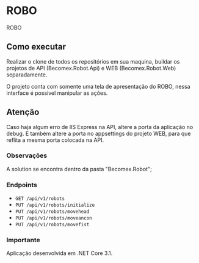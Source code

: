 # ROBO
ROBO

## Como executar

Realizar o clone de todos os repositórios em sua maquina, buildar os projetos de API (Becomex.Robot.Api) e WEB (Becomex.Robot.Web) separadamente.

O projeto conta com somente uma tela de apresentação do ROBO, nessa interface é possivel manipular as ações.

## Atenção

Caso haja algum erro de IIS Express na API, altere a porta da aplicação no debug. E também altere a porta no appsettings do projeto WEB, para que reflita a mesma porta colocada na API.

### Observações

A solution se encontra dentro da pasta "Becomex.Robot";

### Endpoints

* `GET /api/v1/robots`
* `PUT /api/v1/robots/initialize`
* `PUT /api/v1/robots/movehead`
* `PUT /api/v1/robots/moveancon`
* `PUT /api/v1/robots/movefist`

### Importante

Aplicação desenvolvida em .NET Core 3.1.